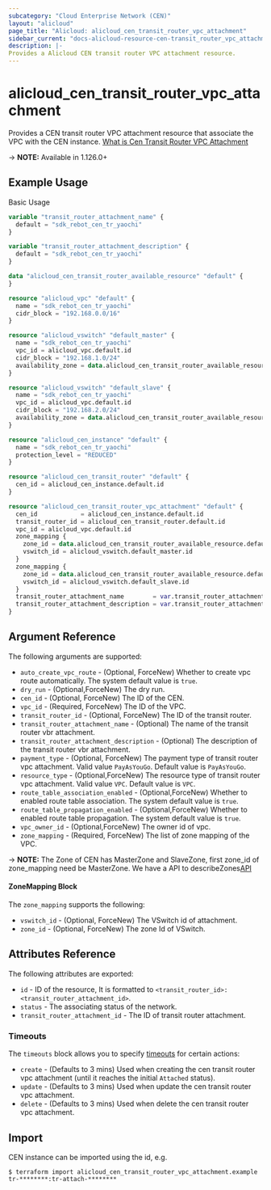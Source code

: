 ```yaml
---
subcategory: "Cloud Enterprise Network (CEN)"
layout: "alicloud"
page_title: "Alicloud: alicloud_cen_transit_router_vpc_attachment"
sidebar_current: "docs-alicloud-resource-cen-transit_router_vpc_attachment"
description: |-
Provides a Alicloud CEN transit router VPC attachment resource.
---
```


# alicloud\_cen_transit_router_vpc_attachment

Provides a CEN transit router VPC attachment resource that associate the VPC with the CEN instance. [What is Cen Transit Router VPC Attachment](https://help.aliyun.com/document_detail/261358.html)

-> **NOTE:** Available in 1.126.0+

## Example Usage

Basic Usage

```terraform
variable "transit_router_attachment_name" {
  default = "sdk_rebot_cen_tr_yaochi"
}

variable "transit_router_attachment_description" {
  default = "sdk_rebot_cen_tr_yaochi"
}

data "alicloud_cen_transit_router_available_resource" "default" {
}

resource "alicloud_vpc" "default" {
  name = "sdk_rebot_cen_tr_yaochi"
  cidr_block = "192.168.0.0/16"
}

resource "alicloud_vswitch" "default_master" {
  name = "sdk_rebot_cen_tr_yaochi"
  vpc_id = alicloud_vpc.default.id
  cidr_block = "192.168.1.0/24"
  availability_zone = data.alicloud_cen_transit_router_available_resource.default.zones.0.master_zones.0
}

resource "alicloud_vswitch" "default_slave" {
  name = "sdk_rebot_cen_tr_yaochi"
  vpc_id = alicloud_vpc.default.id
  cidr_block = "192.168.2.0/24"
  availability_zone = data.alicloud_cen_transit_router_available_resource.default.zones.0.slave_zones.0
}

resource "alicloud_cen_instance" "default" {
  name = "sdk_rebot_cen_tr_yaochi"
  protection_level = "REDUCED"
}

resource "alicloud_cen_transit_router" "default" {
  cen_id = alicloud_cen_instance.default.id
}

resource "alicloud_cen_transit_router_vpc_attachment" "default" {
  cen_id            = alicloud_cen_instance.default.id
  transit_router_id = alicloud_cen_transit_router.default.id
  vpc_id = alicloud_vpc.default.id
  zone_mapping {
    zone_id = data.alicloud_cen_transit_router_available_resource.default.zones.0.master_zones.0
    vswitch_id = alicloud_vswitch.default_master.id
  }
  zone_mapping {
    zone_id = data.alicloud_cen_transit_router_available_resource.default.zones.0.slave_zones.0
    vswitch_id = alicloud_vswitch.default_slave.id
  }
  transit_router_attachment_name        = var.transit_router_attachment_name
  transit_router_attachment_description = var.transit_router_attachment_description
}
```
## Argument Reference

The following arguments are supported:

* `auto_create_vpc_route` - (Optional, ForceNew) Whether to create vpc route automatically. The system default value is `true`.
* `dry_run` - (Optional,ForceNew) The dry run.
* `cen_id` - (Optional, ForceNew) The ID of the CEN.
* `vpc_id` - (Required, ForceNew) The ID of the VPC.
* `transit_router_id` - (Optional, ForceNew) The ID of the transit router.
* `transit_router_attachment_name` - (Optional) The name of the transit router vbr attachment.
* `transit_router_attachment_description` - (Optional) The description of the transit router vbr attachment.
* `payment_type` - (Optional, ForceNew) The payment type of transit router vpc attachment. Valid value `PayAsYouGo`. Default value is `PayAsYouGo`.
* `resource_type` - (Optional,ForceNew) The resource type of transit router vpc attachment. Valid value `VPC`. Default value is `VPC`.
* `route_table_association_enabled` - (Optional,ForceNew) Whether to enabled route table association. The system default value is `true`.
* `route_table_propagation_enabled` - (Optional,ForceNew) Whether to enabled route table propagation. The system default value is `true`.
* `vpc_owner_id` - (Optional,ForceNew) The owner id of vpc.
* `zone_mapping` - (Required, ForceNew) The list of zone mapping of the VPC.

-> **NOTE:** The Zone of CEN has MasterZone and SlaveZone, first zone_id of zone_mapping need be MasterZone. We have a API to describeZones[API](https://help.aliyun.com/document_detail/261356.html)

#### ZoneMapping Block

The `zone_mapping` supports the following:

* `vswitch_id` - (Optional, ForceNew) The VSwitch id of attachment.
* `zone_id` - (Optional, ForceNew) The zone Id of VSwitch.

## Attributes Reference

The following attributes are exported:

* `id` - ID of the resource, It is formatted to `<transit_router_id>:<transit_router_attachment_id>`.
* `status` - The associating status of the network.
* `transit_router_attachment_id` - The ID of transit router attachment. 

### Timeouts

The `timeouts` block allows you to specify [timeouts](https://www.terraform.io/docs/configuration-0-11/resources.html#timeouts) for certain actions:

* `create` - (Defaults to 3 mins) Used when creating the cen transit router vpc attachment (until it reaches the initial `Attached` status).
* `update` - (Defaults to 3 mins) Used when update the cen transit router vpc attachment.
* `delete` - (Defaults to 3 mins) Used when delete the cen transit router vpc attachment.

## Import

CEN instance can be imported using the id, e.g.

```
$ terraform import alicloud_cen_transit_router_vpc_attachment.example tr-********:tr-attach-********
```
